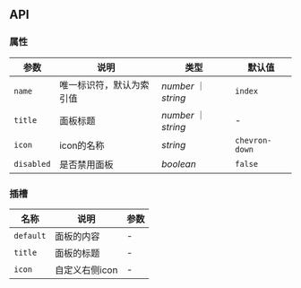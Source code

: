 ## API

### 属性

| 参数 | 说明 | 类型 | 默认值 |
| ----- | -------------- | -------- | ---------- |
| `name` | 唯一标识符，默认为索引值 | _number_ ｜ _string_ | `index` |
| `title` | 面板标题 | _number_ ｜ _string_ | - |
| `icon` | icon的名称 | _string_ | `chevron-down` |
| `disabled` | 是否禁用面板 | _boolean_ | `false` |

### 插槽

| 名称 | 说明 | 参数 |
| ----- | -------------- | -------- |
| `default` | 面板的内容 | - |
| `title` | 面板的标题 | - |
| `icon` | 自定义右侧icon | - |
